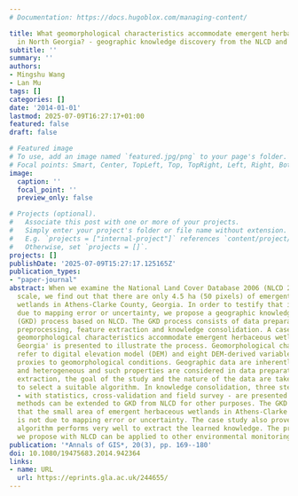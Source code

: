 ```yaml
---
# Documentation: https://docs.hugoblox.com/managing-content/

title: What geomorphological characteristics accommodate emergent herbaceous wetlands
  in North Georgia? - geographic knowledge discovery from the NLCD and DEM
subtitle: ''
summary: ''
authors:
- Mingshu Wang
- Lan Mu
tags: []
categories: []
date: '2014-01-01'
lastmod: 2025-07-09T16:27:17+01:00
featured: false
draft: false

# Featured image
# To use, add an image named `featured.jpg/png` to your page's folder.
# Focal points: Smart, Center, TopLeft, Top, TopRight, Left, Right, BottomLeft, Bottom, BottomRight.
image:
  caption: ''
  focal_point: ''
  preview_only: false

# Projects (optional).
#   Associate this post with one or more of your projects.
#   Simply enter your project's folder or file name without extension.
#   E.g. `projects = ["internal-project"]` references `content/project/deep-learning/index.md`.
#   Otherwise, set `projects = []`.
projects: []
publishDate: '2025-07-09T15:27:17.125165Z'
publication_types:
- "paper-journal"
abstract: When we examine the National Land Cover Database 2006 (NLCD 2006) in a small
  scale, we find out that there are only 4.5 ha (50 pixels) of emergent herbaceous
  wetlands in Athens-Clarke County, Georgia. In order to testify that it is not simply
  due to mapping error or uncertainty, we propose a geographic knowledge discovery
  (GKD) process based on NLCD. The GKD process consists of data preparation, data
  preprocessing, feature extraction and knowledge consolidation. A case study 'What
  geomorphological characteristics accommodate emergent herbaceous wetlands in North
  Georgia' is presented to illustrate the process. Geomorphological characteristics
  refer to digital elevation model (DEM) and eight DEM-derived variables, which are
  proxies to geomorphological conditions. Geographic data are inherently spatial dependent
  and heterogeneous and such properties are considered in data preparation. In feature
  extraction, the goal of the study and the nature of the data are taken into consideration
  to select a suitable algorithm. In knowledge consolidation, three steps of validation
  - with statistics, cross-validation and field survey - are presented. The proposed
  methods can be extended to GKD from NLCD for other purposes. The GKD results testify
  that the small area of emergent herbaceous wetlands in Athens-Clarke County, Georgia,
  is not due to mapping error or uncertainty. The case study also proves that See5
  algorithm performs very well to extract the learned knowledge. The procedure that
  we propose with NLCD can be applied to other environmental monitoring purpose.
publication: '*Annals of GIS*, 20(3), pp. 169--180'
doi: 10.1080/19475683.2014.942364
links:
- name: URL
  url: https://eprints.gla.ac.uk/244655/
---
```

